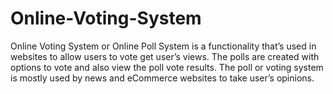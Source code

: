 # Online-Voting-System

Online Voting System or Online Poll System is a functionality that’s used in websites to allow users to vote get user’s views. The polls are created with options to vote and also view the poll vote results. The poll or voting system is mostly used by news and eCommerce websites to take user’s opinions.
